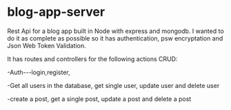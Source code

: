# blog-app-server
Rest Api for a blog app built in Node with express and mongodb. I wanted to do it as complete as possible so it has authentication, psw encryptation and Json Web Token Validation.

It has routes and controllers for the following actions CRUD:

-Auth---login,register,

-Get all users in the database, get single user, update user and delete user

-create a post, get a single post, update a post and delete a post
